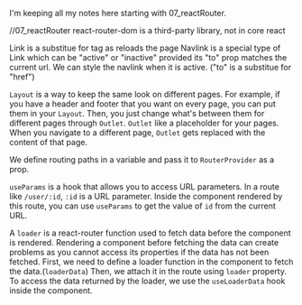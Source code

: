 I'm keeping all my notes here starting with 07_reactRouter.

//07_reactRouter
react-router-dom is a third-party library, not in core react

Link is a substitue for <a> tag as <a> reloads the page
Navlink is a special type of Link which can be "active" or "inactive" provided its "to" prop matches the current url. We can style the navlink when it is active. ("to" is a substitue for "href")

`Layout` is a way to keep the same look on different pages. For example, if you have a header and footer that you want on every page, you can put them in your `Layout`. Then, you just change what's between them for different pages through `Outlet`.
`Outlet` like a placeholder for your pages. When you navigate to a different page, `Outlet` gets replaced with the content of that page.

We define routing paths in a variable and pass it to `RouterProvider` as a prop.

`useParams` is a hook that allows you to access URL parameters. In a route like `/user/:id`, `:id` is a URL parameter. Inside the component rendered by this route, you can use `useParams` to get the value of `id` from the current URL.

A `loader` is a react-router function used to fetch data before the component is rendered. Rendering a component before fetching the data can create problems as you cannot access its properties if the data has not been fetched.
First, we need to define a loader function in the component to fetch the data.(`loaderData`) Then, we attach it in the route using  `loader` property. To access the data returned by the loader, we use the `useLoaderData` hook inside the component.